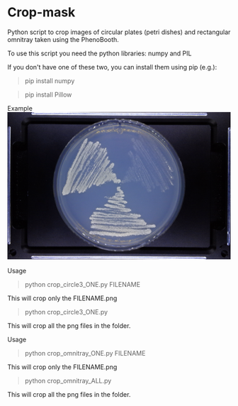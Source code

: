 # Crop-mask
Python script to crop images of circular plates (petri dishes) and rectangular omnitray taken using the PhenoBooth.

To use this script you need the python libraries: numpy and PIL

If you don't have one of these two, you can install them using pip (e.g.):

>pip install numpy

>pip install Pillow

Example
![example](example/plate.png)

Usage

>python crop_circle3_ONE.py FILENAME

This will crop only the FILENAME.png

>python crop_circle3_ONE.py

This will crop all the png files in the folder.


Usage

>python crop_omnitray_ONE.py FILENAME

This will crop only the FILENAME.png

>python crop_omnitray_ALL.py

This will crop all the png files in the folder.

